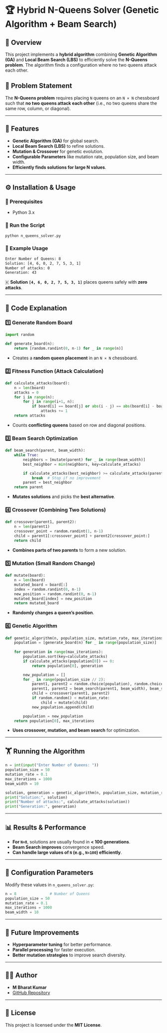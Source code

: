 # 🏆 Hybrid N-Queens Solver (Genetic Algorithm + Beam Search)

## 📌 Overview
This project implements a **hybrid algorithm** combining **Genetic Algorithm (GA)** and **Local Beam Search (LBS)** to efficiently solve the **N-Queens problem**. The algorithm finds a configuration where no two queens attack each other.

## 🎯 Problem Statement
The **N-Queens problem** requires placing `N` queens on an `N × N` chessboard such that **no two queens attack each other** (i.e., no two queens share the same row, column, or diagonal).

---

## 🚀 Features
- **Genetic Algorithm (GA)** for global search.
- **Local Beam Search (LBS)** to refine solutions.
- **Mutation & Crossover** for genetic evolution.
- **Configurable Parameters** like mutation rate, population size, and beam width.
- **Efficiently finds solutions for large N values**.

---

## ⚙️ Installation & Usage

### 🔹 Prerequisites
- Python 3.x

### 🔹 Run the Script
```bash
python n_queens_solver.py
```

### 🔹 Example Usage
```bash
Enter Number of Queens: 8
Solution: [4, 6, 0, 2, 7, 5, 3, 1]
Number of attacks: 0
Generation: 43
```
🇰 **Solution `[4, 6, 0, 2, 7, 5, 3, 1]`** places queens safely with **zero attacks**.

---

## 📝 Code Explanation

### **1️⃣ Generate Random Board**
```python
import random

def generate_board(n):
    return [random.randint(0, n-1) for _ in range(n)]
```
- Creates a **random queen placement** in an `N × N` chessboard.

### **2️⃣ Fitness Function (Attack Calculation)**
```python
def calculate_attacks(board):
    n = len(board)
    attacks = 0
    for i in range(n):
        for j in range(i+1, n):
            if board[i] == board[j] or abs(i - j) == abs(board[i] - board[j]):
                attacks += 1
    return attacks
```
- Counts **conflicting queens** based on row and diagonal positions.

### **3️⃣ Beam Search Optimization**
```python
def beam_search(parent, beam_width):
    while True:
        neighbors = [mutate(parent) for _ in range(beam_width)]
        best_neighbor = min(neighbors, key=calculate_attacks)

        if calculate_attacks(best_neighbor) >= calculate_attacks(parent):
            break  # Stop if no improvement
        parent = best_neighbor
    return parent
```
- **Mutates solutions** and picks the **best alternative**.

### **4️⃣ Crossover (Combining Two Solutions)**
```python
def crossover(parent1, parent2):
    n = len(parent1)
    crossover_point = random.randint(1, n-1)
    child = parent1[:crossover_point] + parent2[crossover_point:]
    return child
```
- **Combines parts of two parents** to form a new solution.

### **5️⃣ Mutation (Small Random Change)**
```python
def mutate(board):
    n = len(board)
    mutated_board = board[:]
    index = random.randint(0, n-1)
    new_position = random.randint(0, n-1)
    mutated_board[index] = new_position
    return mutated_board
```
- **Randomly changes a queen’s position**.

### **6️⃣ Genetic Algorithm**
```python
def genetic_algorithm(n, population_size, mutation_rate, max_iterations, beam_width):
    population = [generate_board(n) for _ in range(population_size)]
    
    for generation in range(max_iterations):
        population.sort(key=calculate_attacks)
        if calculate_attacks(population[0]) == 0:
            return population[0], generation

        new_population = []
        for _ in range(population_size // 2):
            parent1, parent2 = random.choice(population), random.choice(population)
            parent1, parent2 = beam_search(parent1, beam_width), beam_search(parent2, beam_width)
            child = crossover(parent1, parent2)
            if random.random() < mutation_rate:
                child = mutate(child)
            new_population.append(child)

        population = new_population
    return population[0], max_iterations
```
- **Uses crossover, mutation, and beam search** for optimization.

---

## 🏋️ Running the Algorithm

```python
n = int(input("Enter Number of Queens: "))  
population_size = 50  
mutation_rate = 0.1
max_iterations = 1000  
beam_width = 10  

solution, generation = genetic_algorithm(n, population_size, mutation_rate, max_iterations, beam_width)
print("Solution:", solution)
print("Number of attacks:", calculate_attacks(solution))
print("Generation:", generation)
```

---

## 📊 Results & Performance
- **For `N=8`**, solutions are usually found in **< 100 generations**.
- **Beam Search improves** convergence speed.
- **Can handle large values of `N` (e.g., `N=100`) efficiently**.

---

## 🔧 Configuration Parameters
Modify these values in `n_queens_solver.py`:
```python
n = 8               # Number of Queens
population_size = 50  
mutation_rate = 0.1  
max_iterations = 1000  
beam_width = 10  
```

---

## 📀 Future Improvements
- **Hyperparameter tuning** for better performance.
- **Parallel processing** for faster execution.
- **Better mutation strategies** to improve search diversity.

---

## 👨‍💻 Author
- **M Bharat Kumar**  
- [GitHub Repository](https://github.com/Bharatmallipuram/Sentiment-Analysis)

---

## 📄 License
This project is licensed under the **MIT License**.

